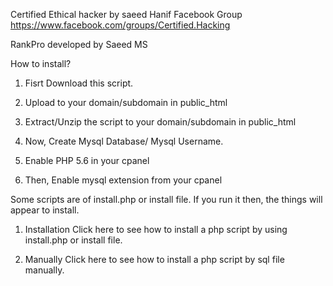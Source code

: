 Certified Ethical hacker by saeed Hanif
Facebook Group
https://www.facebook.com/groups/Certified.Hacking


RankPro developed by Saeed MS



How to install?


1. Fisrt Download this script.


2. Upload to your domain/subdomain in public_html


3. Extract/Unzip the script to  your domain/subdomain in public_html


4. Now, Create Mysql Database/ Mysql Username.


5. Enable PHP 5.6 in your cpanel


5. Then, Enable mysql extension from your cpanel


Some scripts are of install.php or install file. If you run it then, the things will appear to install.


1) Installation  Click here to see how to install a php script by using install.php or install file.


 

2) Manually  Click here to see how to install a php script by sql file manually.
